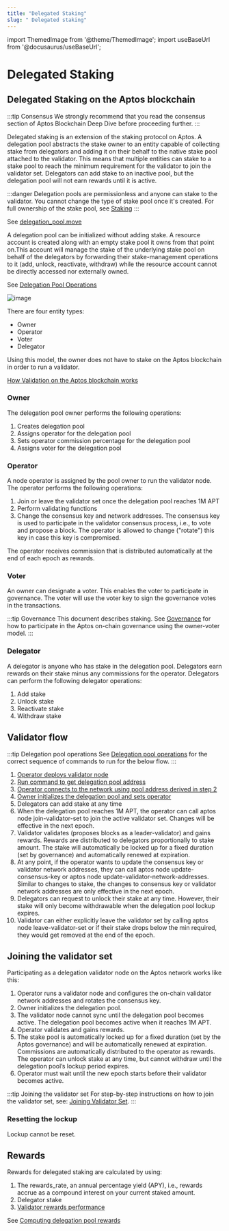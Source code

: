 ```yaml
---
title: "Delegated Staking"
slug: " Delegated staking"
---
```

import ThemedImage from '@theme/ThemedImage';
import useBaseUrl from '@docusaurus/useBaseUrl';

# Delegated Staking

## Delegated Staking on the Aptos blockchain

:::tip Consensus We strongly recommend that you read the consensus section of Aptos Blockchain Deep Dive before proceeding further. :::

Delegated staking is an extension of the staking protocol on Aptos. A delegation pool abstracts the stake owner to an entity capable of collecting stake from delegators and adding it on their behalf to the native stake pool attached to the validator. This means that multiple entities can stake to a stake pool to reach the minimum requirement for the validator to join the validator set. Delegators can add stake to an inactive pool, but the delegation pool will not earn rewards until it is active. 

:::danger Delegation pools are permissionless and anyone can stake to the validator. You cannot change the type of stake pool once it's created. For full ownership of the stake pool, see [Staking](../concepts/staking.md)
::: 

See [delegation_pool.move](https://github.com/aptos-labs/aptos-core/blob/main/aptos-move/framework/aptos-framework/sources/delegation_pool.move) 

A delegation pool can be initialized without adding stake. A resource account is created along with an empty stake pool it owns from that point on.This account will manage the stake of the underlying stake pool on behalf of the delegators by forwarding their stake-management operations to it (add, unlock, reactivate, withdraw) while the resource account cannot be directly accessed nor externally owned.

See [Delegation Pool Operations](../nodes/validator-node/operator/delegation-pool-operations.md)

![image](https://user-images.githubusercontent.com/120680608/234953723-ae6cc89e-76d8-4014-89f3-ec8799c7b281.png)


There are four entity types:

- Owner
- Operator
- Voter
- Delegator


Using this model, the owner does not have to stake on the Aptos blockchain in order to run a validator. 


[How Validation on the Aptos blockchain works](../concepts/staking.md#validation-on-the-aptos-blockchain)


### Owner

The delegation pool owner performs the following operations:

1. Creates delegation pool
2. Assigns operator for the delegation pool
3. Sets operator commission percentage for the delegation pool
4. Assigns voter for the delegation pool


### Operator

A node operator is assigned by the pool owner to run the validator node. The operator performs the following operations:

1. Join or leave the validator set once the delegation pool reaches 1M APT
2. Perform validating functions
3. Change the consensus key and network addresses. The consensus key is used to participate in the validator consensus process, i.e., to vote and propose a block. The operator is allowed to change ("rotate") this key in case this key is compromised.

The operator receives commission that is distributed automatically at the end of each epoch as rewards. 


### Voter

An owner can designate a voter. This enables the voter to participate in governance. The voter  will use the voter key to sign the governance votes in the transactions.

:::tip Governance
This document describes staking. See [Governance](./governance.md) for how to participate in the Aptos on-chain governance using the owner-voter model.
:::

### Delegator

A delegator is anyone who has stake in the delegation pool. Delegators earn rewards on their stake minus any commissions for the operator. Delegators can perform the following delegator operations:

1. Add stake
2. Unlock stake
3. Reactivate stake
4. Withdraw stake


## Validator flow

:::tip Delegation pool operations
See [Delegation pool operations](../nodes/validator-node/operator/delegation-pool-operations.md) for the correct sequence of commands to run for the below flow.
:::

1. [Operator deploys validator node](../nodes/validator-node/operator/running-validator-node/running-validator-node.md)
2. [Run command to get delegation pool address](../nodes/validator-node/operator/delegation-pool-operations.md#connect-to-aptos-network)
3. [Operator connects to the network using pool address derived in step 2](../nodes/validator-node/operator/connect-to-aptos-network.md)
4. [Owner initializes the delegation pool and sets operator](../nodes/validator-node/operator/delegation-pool-operations.md#initialize-a-delegation-pool)
5. Delegators can add stake at any time
6. When the delegation pool reaches 1M APT, the operator can call aptos node join-validator-set to join the active validator set. Changes will be effective in the next epoch.
7. Validator validates (proposes blocks as a leader-validator) and gains rewards.  Rewards are distributed to delegators proportionally to stake amount. The stake will automatically be locked up for a fixed duration (set by governance) and automatically renewed at expiration.
8. At any point, if the operator wants to update the consensus key or validator network addresses, they can call aptos node update-consensus-key or aptos node update-validator-network-addresses. Similar to changes to stake, the changes to consensus key or validator network addresses are only effective in the next epoch.
9. Delegators can request to unlock their stake at any time. However, their stake will only become withdrawable when the delegation pool lockup expires. 
10. Validator can either explicitly leave the validator set by calling aptos node leave-validator-set or if their stake drops below the min required, they would get removed at the end of the epoch.


## Joining the validator set

Participating as a delegation validator node on the Aptos network works like this:

1. Operator runs a validator node and configures the on-chain validator network addresses and rotates the consensus key.
2. Owner initializes the delegation pool.
3. The validator node cannot sync until the delegation pool becomes active. The delegation pool becomes active when it reaches 1M APT. 
4. Operator validates and gains rewards.
5. The stake pool is automatically locked up for a fixed duration (set by the Aptos governance) and will be automatically renewed at expiration. Commissions are automatically distributed to the operator as rewards. The operator can unlock stake at any time, but cannot withdraw until the delegation pool’s lockup period expires. 
6. Operator must wait until the new epoch starts before their validator becomes active.

:::tip Joining the validator set
For step-by-step instructions on how to join the validator set, see: [Joining Validator Set](../nodes/validator-node/operator/staking-pool-operations.md#joining-validator-set).
:::

### Resetting the lockup

Lockup cannot be reset. 


## Rewards

Rewards for delegated staking are calculated by using:

1. The rewards_rate, an annual percentage yield (APY), i.e., rewards accrue as a compound interest on your current staked amount.
2. Delegator stake
3. [Validator rewards performance](../concepts/staking.md#rewards-formula)


See [Computing delegation pool rewards](../nodes/validator-node/operator/delegation-pool-operations.md#compute-delegation-pool-rewards-earned)


